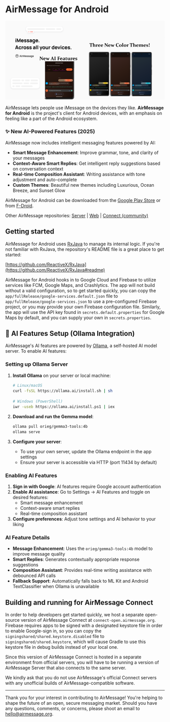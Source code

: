 # AirMessage for Android

![AirMessage's website header](README/hero.png)

AirMessage lets people use iMessage on the devices they like.
**AirMessage for Android** is the project's client for Android devices, with an emphasis on feeling like a part of the Android ecosystem.

### ✨ New AI-Powered Features (2025)
AirMessage now includes intelligent messaging features powered by AI:
- **Smart Message Enhancement**: Improve grammar, tone, and clarity of your messages
- **Context-Aware Smart Replies**: Get intelligent reply suggestions based on conversation context
- **Real-time Composition Assistant**: Writing assistance with tone adjustment and auto-complete
- **Custom Themes**: Beautiful new themes including Luxurious, Ocean Breeze, and Sunset Glow

AirMessage for Android can be downloaded from the [Google Play Store](https://play.google.com/store/apps/details?id=me.tagavari.airmessage) or from [F-Droid](https://f-droid.org/packages/me.tagavari.airmessage/).

Other AirMessage repositories:
[Server](https://github.com/airmessage/airmessage-server) |
[Web](https://github.com/airmessage/airmessage-web) |
[Connect (community)](https://github.com/airmessage/airmessage-connect-java)

## Getting started

AirMessage for Android uses [RxJava](https://github.com/ReactiveX/RxJava) to manage its internal logic.
If you're not familiar with RxJava, the repository's README file is a great place to get started:

[https://github.com/ReactiveX/RxJava](https://github.com/ReactiveX/RxJava#readme)

AirMessage for Android hooks in to Google Cloud and Firebase to utilize services like FCM, Google Maps, and Crashlytics.
The app will not build without a valid configuration, so to get started quickly, you can copy the `app/fullRelease/google-services.default.json` file to `app/fullRelease/google-services.json` to use a pre-configured Firebase project, or you may provide your own Firebase configuration file.
Similarly, the app will use the API key found in `secrets.default.properties` for Google Maps by default, and you can supply your own in `secrets.properties`.

## 🤖 AI Features Setup (Ollama Integration)

AirMessage's AI features are powered by [Ollama](https://ollama.ai/), a self-hosted AI model server. To enable AI features:

### Setting up Ollama Server

1. **Install Ollama** on your server or local machine:
   ```bash
   # Linux/macOS
   curl -fsSL https://ollama.ai/install.sh | sh
   
   # Windows (PowerShell)
   iwr -useb https://ollama.ai/install.ps1 | iex
   ```

2. **Download and run the Gemma model**:
   ```bash
   ollama pull orieg/gemma3-tools:4b
   ollama serve
   ```

3. **Configure your server**:
   - To use your own server, update the Ollama endpoint in the app settings
   - Ensure your server is accessible via HTTP (port 11434 by default)

### Enabling AI Features

1. **Sign in with Google**: AI features require Google account authentication
2. **Enable AI assistance**: Go to Settings → AI Features and toggle on desired features:
   - Smart message enhancement
   - Context-aware smart replies
   - Real-time composition assistant
3. **Configure preferences**: Adjust tone settings and AI behavior to your liking

### AI Feature Details

- **Message Enhancement**: Uses the `orieg/gemma3-tools:4b` model to improve message quality
- **Smart Replies**: Generates contextually appropriate response suggestions
- **Composition Assistant**: Provides real-time writing assistance with debounced API calls
- **Fallback Support**: Automatically falls back to ML Kit and Android TextClassifier when Ollama is unavailable

## Building and running for AirMessage Connect

In order to help developers get started quickly, we host a separate open-source version of AirMessage Connect at `connect-open.airmessage.org`.
Firebase requires apps to be signed with a designated keystore file in order to enable Google-sign in, so you can copy the `signingshared/shared.keystore.disabled` file to `signingshared/shared.keystore`, which will cause Gradle to use this keystore file in debug builds instead of your local one.

Since this version of AirMessage Connect is hosted in a separate environment from official servers, you will have to be running a version of AirMessage Server that also connects to the same server.

We kindly ask that you do not use AirMessage's official Connect servers with any unofficial builds of AirMessage-compatible software.

---

Thank you for your interest in contributing to AirMessage!
You're helping to shape the future of an open, secure messaging market.
Should you have any questions, comments, or concerns, please shoot an email to [hello@airmessage.org](mailto:hello@airmessage.org).
